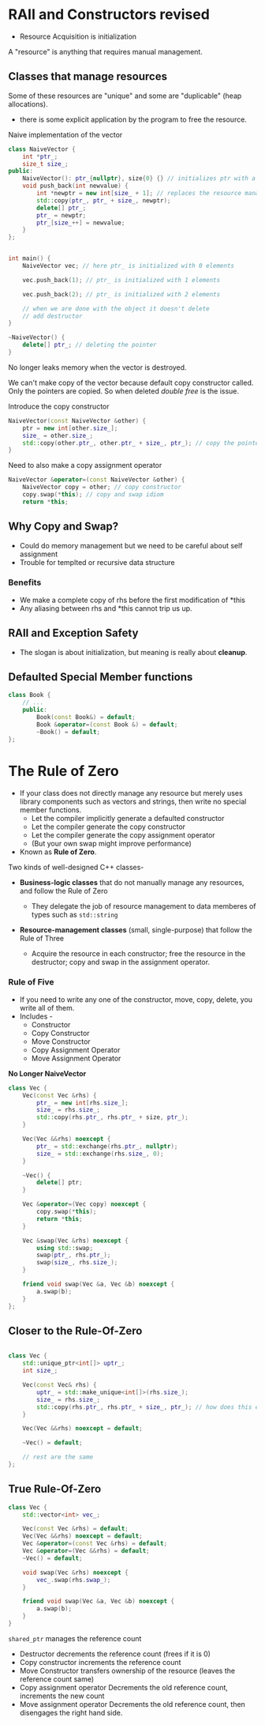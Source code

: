 # RAII and Constructors revised

- Resource Acquisition is initialization

A "resource" is anything that requires manual management.

## Classes that manage resources

Some of these resources are "unique" and some are "duplicable" (heap allocations).
- there is some explicit application by the program to free the resource.

Naive implementation of the vector

```C++
class NaiveVector {
    int *ptr_;
    size_t size_;
public:
    NaiveVector(): ptr_{nullptr}, size{0} {} // initializes ptr with a resource
    void push_back(int newvalue) {
        int *newptr = new int[size_ + 1]; // replaces the resource managed by ptr_
        std::copy(ptr_, ptr_ + size_, newptr);
        delete[] ptr_;
        ptr_ = newptr;
        ptr_[size_++] = newvalue;
    }
};


int main() {
    NaiveVector vec; // here ptr_ is initialized with 0 elements

    vec.push_back(1); // ptr_ is initialized with 1 elements

    vec.push_back(2); // ptr_ is initialized with 2 elements

    // when we are done with the object it doesn't delete
    // add destructor
}

```

```c++
~NaiveVector() {
    delete[] ptr_; // deleting the pointer
}
```

No longer leaks memory when the vector is  destroyed.

We can't make copy of the vector because default copy constructor called. 
Only the pointers are copied. So when deleted *double free* is the issue. 

Introduce the copy constructor

```C++
NaiveVector(const NaiveVector &other) {
    ptr = new int[other.size_];
    size_ = other.size_;
    std::copy(other.ptr_, other.ptr_ + size_, ptr_); // copy the pointer into the array
}
```

Need to also make a copy assignment operator

```C++
NaiveVector &operator=(const NaiveVector &other) {
    NaiveVector copy = other; // copy constructor
    copy.swap(*this); // copy and swap idiom
    return *this;
```

## Why Copy and Swap?

- Could do memory management but we need to be careful about self assignment
- Trouble for templted or recursive data structure

### Benefits
- We make a complete copy of rhs before the first modification of *this
- Any aliasing between rhs and *this cannot trip us up. 

## RAII and Exception Safety

- The slogan is about initialization, but meaning is really about **cleanup**.

## Defaulted Special Member functions
```C++
class Book {
    // ...
    public:
        Book(const Book&) = default;
        Book &operator=(const Book &) = default;
        ~Book() = default;
};
```

# The Rule of Zero

- If your class does not directly manage any resource but merely uses library components such as vectors and strings, then write no special member functions.
    - Let the compiler implicitly generate a defaulted constructor
    - Let the compiler generate the copy constructor
    - Let the compiler generate the copy assignment operator
    - (But your own swap might improve performance)
- Known as **Rule of Zero**.

Two kinds of well-designed C++ classes-

- **Business-logic classes** that do not manually manage any resources, and follow the Rule of Zero
    - They delegate the job of resource management to data memberes of types such as `std::string`

- **Resource-management classes** (small, single-purpose) that follow the Rule of Three
    - Acquire the resource in each constructor; free the resource in the destructor; copy and swap in the assignment operator.

### Rule of Five

- If you need to write any one of the constructor, move, copy, delete, you write all of them.
- Includes -
	- Constructor
	- Copy Constructor
	- Move Constructor
	- Copy Assignment Operator
	- Move Assignment Operator

**No Longer NaiveVector**

```c++
class Vec {
    Vec(const Vec &rhs) {
        ptr_ = new int[rhs.size_];
        size_ = rhs.size_;
        std::copy(rhs.ptr_, rhs.ptr_ + size, ptr_);
    }

    Vec(Vec &&rhs) noexcept {
        ptr_ = std::exchange(rhs.ptr_, nullptr);
        size_ = std::exchange(rhs.size_, 0);
    }

    ~Vec() {
        delete[] ptr;
    }

    Vec &operator=(Vec copy) noexcept {
        copy.swap(*this);
        return *this;
    }

    Vec &swap(Vec &rhs) noexcept {
        using std::swap;
        swap(ptr_, rhs.ptr_);
        swap(size_, rhs.size_);
    }

    friend void swap(Vec &a, Vec &b) noexcept {
        a.swap(b);
    }
};
```

## Closer to the Rule-Of-Zero

```c++

class Vec {
    std::unique_ptr<int[]> uptr_;
    int size_;

    Vec(const Vec& rhs) {
        uptr_ = std::make_unique<int[]>(rhs.size_);
        size_ = rhs.size_;
        std::copy(rhs.ptr_, rhs.ptr_ + size_, ptr_); // how does this even work??
    }

    Vec(Vec &&rhs) noexcept = default;

    ~Vec() = default;

    // rest are the same
};
```

## True Rule-Of-Zero

```c++
class Vec {
    std::vector<int> vec_;

    Vec(const Vec &rhs) = default;
    Vec(Vec &&rhs) noexcept = default;
    Vec &operator=(const Vec &rhs) = default;
    Vec &operator=(Vec &&rhs) = default;
    ~Vec() = default;

    void swap(Vec &rhs) noexcept {
        vec_.swap(rhs.swap_);
    }

    friend void swap(Vec &a, Vec &b) noexcept {
        a.swap(b);
    }
}
```

`shared_ptr` manages the reference count

- Destructor decrements the reference count (frees if it is 0)
- Copy constructor increments the reference count
- Move Constructor transfers ownership of the resource (leaves the reference count same)
- Copy assignment operator Decrements the old reference count, increments the new count
- Move assignment operator Decrements the old reference count, then disengages the right hand side.
